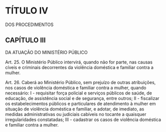 # TÍTULO IV
DOS PROCEDIMENTOS

## CAPÍTULO III
DA ATUAÇÃO DO MINISTÉRIO PÚBLICO

Art. 25.  O Ministério Público intervirá, quando não for parte, nas causas cíveis e criminais decorrentes da violência doméstica e familiar contra a mulher. 

Art. 26.  Caberá ao Ministério Público, sem prejuízo de outras atribuições, nos casos de violência doméstica e familiar contra a mulher, quando necessário: 
I - requisitar força policial e serviços públicos de saúde, de educação, de assistência social e de segurança, entre outros; 
II - fiscalizar os estabelecimentos públicos e particulares de atendimento à mulher em situação de violência doméstica e familiar, e adotar, de imediato, as medidas administrativas ou judiciais cabíveis no tocante a quaisquer irregularidades constatadas; 
III - cadastrar os casos de violência doméstica e familiar contra a mulher. 